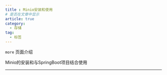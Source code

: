 ```yaml
---
title : Minio安装和使用
# 是否在文章中显示
article: true
category:
  - 存储
tag:
  - 标签
---
```


`more` 页面介绍
<!-- more -->  Minio的安装和与SpringBoot项目结合使用



****